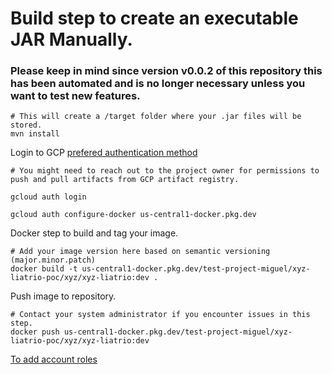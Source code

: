 # Build step to create an executable JAR Manually.

### Please keep in mind since version v0.0.2 of this repository this has been automated and is no longer necessary unless you want to test new features.

```
# This will create a /target folder where your .jar files will be stored.
mvn install
```

Login to GCP [prefered authentication method](https://cloud.google.com/artifact-registry/docs/docker/pushing-and-pulling#key)

```
# You might need to reach out to the project owner for permissions to push and pull artifacts from GCP artifact registry.

gcloud auth login

gcloud auth configure-docker us-central1-docker.pkg.dev
```

Docker step to build and tag your image.

```
# Add your image version here based on semantic versioning (major.minor.patch) 
docker build -t us-central1-docker.pkg.dev/test-project-miguel/xyz-liatrio-poc/xyz/xyz-liatrio:dev .
```

Push image to repository.

```
# Contact your system administrator if you encounter issues in this step.
docker push us-central1-docker.pkg.dev/test-project-miguel/xyz-liatrio-poc/xyz/xyz-liatrio:dev
```

[To add account roles](https://cloud.google.com/artifact-registry/docs/docker/pushing-and-pulling#required_roles)
